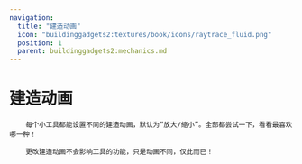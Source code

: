 ```yaml
---
navigation:
  title: "建造动画"
  icon: "buildinggadgets2:textures/book/icons/raytrace_fluid.png"
  position: 1
  parent: buildinggadgets2:mechanics.md
---
```


# 建造动画

        每个小工具都能设置不同的建造动画，默认为“放大/缩小”。全部都尝试一下，看看最喜欢哪一种！

        更改建造动画不会影响工具的功能，只是动画不同，仅此而已！

